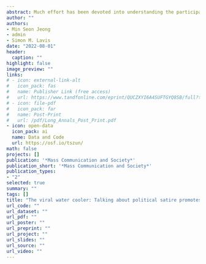 ```yaml
---
abstract: Much effort has been devoted into understanding the participatory outcomes of political satire. Despite the increased impact of social media in disseminating political information online, however, researchers have not yet examined the potential role of social media in the relationship between political satire consumption and political communication processes. This study uses a three-wave panel survey to test the effects of both viewing political satire (intentionally) and incidental exposure (via shared content on social media) to political satire on political discussion, mediated by the viewers’ conversation about the content of political satire. This study also examines how Affinity for Political Humor (AFPH), specifically its social cohesion dimension, moderates those relationships. Results demonstrate that regardless of whether the exposure was incidental via social media or not, exposure to political satire increased political discussion, mediated by conversation about political satire. This indirect effect differed by individuals’ level of AFPH. These results indicate that viewing political satire, even when it is incidental, can make people more likely to talk about the content of the satire programs, which in turn can promote their political discussion in general. This effect was found to be more prominent among those who score high on AFPH.
author: ""
authors:
- Min Seon Jeong
- admin
- Simon M. Lavis
date: "2022-08-01"
header:
  caption: ""
highlight: false
image_preview: ""
links:
# - icon: external-link-alt
#   icon_pack: fas
#   name: Publisher Link (free access)
#   url: https://www.tandfonline.com/eprint/QUCZXYI6A4SUFTGYQ8SB/full?target=10.1080/23808985.2021.1979421
# - icon: file-pdf
#   icon_pack: far
#   name: Post-Print
#   url: /pdf/Long_Annals_Post_Print.pdf
- icon: open-data
  icon_pack: ai
  name: Data and Code
  url: https://osf.io/tszun/
math: false
projects: []
publication: '*Mass Communication and Society*'
publication_short: '*Mass Communication and Society*'
publication_types:
- "2"
selected: true
summary: ""
tags: []
title: "The viral water cooler: Talking about political satire promotes further political discussion"
url_code: ""
url_dataset: ""
url_pdf: ""
url_poster: ""
url_preprint: ""
url_project: ""
url_slides: ""
url_source: ""
url_video: ""
---
```

